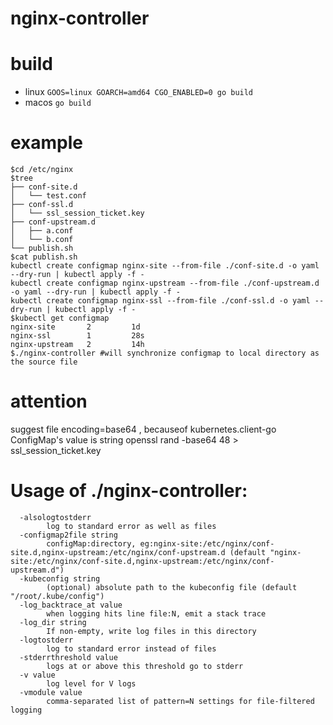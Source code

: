 # nginx-controller

# build
- linux `GOOS=linux GOARCH=amd64 CGO_ENABLED=0 go build`
- macos `go build`

# example
```
$cd /etc/nginx
$tree
├── conf-site.d
│   └── test.conf
├── conf-ssl.d
│   └── ssl_session_ticket.key
├── conf-upstream.d
│   ├── a.conf
│   └── b.conf
└── publish.sh
$cat publish.sh
kubectl create configmap nginx-site --from-file ./conf-site.d -o yaml --dry-run | kubectl apply -f -
kubectl create configmap nginx-upstream --from-file ./conf-upstream.d -o yaml --dry-run | kubectl apply -f -
kubectl create configmap nginx-ssl --from-file ./conf-ssl.d -o yaml --dry-run | kubectl apply -f -
$kubectl get configmap 
nginx-site       2         1d
nginx-ssl        1         28s
nginx-upstream   2         14h
$./nginx-controller #will synchronize configmap to local directory as the source file
```
# attention
suggest file encoding=base64 , becauseof kubernetes.client-go ConfigMap's value is string 
openssl rand -base64 48 > ssl_session_ticket.key

# Usage of ./nginx-controller:
```
  -alsologtostderr
        log to standard error as well as files
  -configmap2file string
        configMap:directory, eg:nginx-site:/etc/nginx/conf-site.d,nginx-upstream:/etc/nginx/conf-upstream.d (default "nginx-site:/etc/nginx/conf-site.d,nginx-upstream:/etc/nginx/conf-upstream.d")
  -kubeconfig string
        (optional) absolute path to the kubeconfig file (default "/root/.kube/config")
  -log_backtrace_at value
        when logging hits line file:N, emit a stack trace
  -log_dir string
        If non-empty, write log files in this directory
  -logtostderr
        log to standard error instead of files
  -stderrthreshold value
        logs at or above this threshold go to stderr
  -v value
        log level for V logs
  -vmodule value
        comma-separated list of pattern=N settings for file-filtered logging
```
